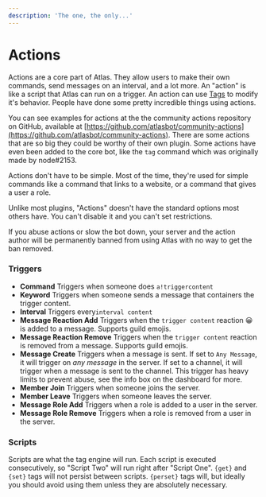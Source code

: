 ```yaml
---
description: 'The one, the only...'
---
```


# Actions

Actions are a core part of Atlas. They allow users to make their own commands, send messages on an interval, and a lot more. An "action" is like a script that Atlas can run on a trigger. An action can use [Tags](../tags/tags.md) to modify it's behavior. People have done some pretty incredible things using actions. 

You can see examples for actions at the the community actions repository on GitHub, available at [https://github.com/atlasbot/community-actions](https://github.com/atlasbot/community-actions). There are some actions that are so big they could be worthy of their own plugin. Some actions have even been added to the core bot, like the `tag` command which was originally made by node\#2153.

Actions don't have to be simple. Most of the time, they're used for simple commands like a command that links to a website, or a command that gives a user a role.

Unlike most plugins, "Actions" doesn't have the standard options most others have. You can't disable it and you can't set restrictions.   
  
If you abuse actions or slow the bot down, your server and the action author will be permanently banned from using Atlas with no way to get the ban removed.

### Triggers

* **Command** Triggers when someone does `a!triggercontent`
* **Keyword** Triggers when someone sends a message that containers the trigger content.
* **Interval** Triggers every`interval content`
* **Message Reaction Add** Triggers when the `trigger content` reaction 😀 is added to a message. Supports guild emojis.
* **Message Reaction Remove** Triggers when the `trigger content` reaction is removed from a message. Supports guild emojis.
* **Message Create** Triggers when a message is sent. If set to `Any Message`, it will trigger on _any message_ in the server. If set to a channel, it will trigger when a message is sent to the channel. This trigger has heavy limits to prevent abuse, see the info box on the dashboard for more.
* **Member Join** Triggers when someone joins the server.
* **Member Leave** Triggers when someone leaves the server.
* **Message Role Add** Triggers when a role is added to a user in the server.
* **Message Role Remove** Triggers when a role is removed from a user in the server.

### 

### Scripts

Scripts are what the tag engine will run. Each script is executed consecutively, so "Script Two" will run right after "Script One". `{get}` and `{set}` tags will not persist between scripts. `{perset}` tags will, but ideally you should avoid using them unless they are absolutely necessary.

